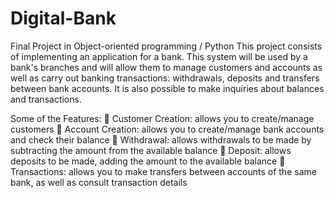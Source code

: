 # Digital-Bank
Final Project in Object-oriented programming / Python
This project consists of implementing an application for a bank.
This system will be used by a bank's branches and will allow them to manage customers and accounts as well as carry out banking transactions: withdrawals, deposits and transfers between bank accounts. It is also possible to make inquiries about balances and transactions.

Some of the Features:
 Customer Creation: allows you to create/manage customers
 Account Creation: allows you to create/manage bank accounts and check their balance
 Withdrawal: allows withdrawals to be made by subtracting the amount from the available balance 
 Deposit: allows deposits to be made, adding the amount to the available balance
 Transactions: allows you to make transfers between accounts of the same bank, as well as consult transaction details


